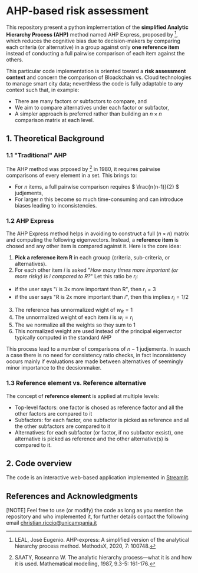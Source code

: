 # AHP-based risk assessment
This repository present a python implementation of the **simplified Analytic Hierarchy Process (AHP)** method named AHP Express, proposed by [^1], which reduces the cognitive bias due to decision-makers by comparing each criteria (or alternative) in a group against only **one reference item** instead of conducting a full pairwise comparison of each item against the others. 

This particular code implementation is oriented toward a **risk assessment context** and concern the comparison of Bloackchain vs. Cloud technologies to manage smart city data; neverthless the code is fully adaptable to any context such that, in example: 

- There are many factors or subfactors to compare, and 
- We aim to compare alternatives under each factor or subfactor,
- A simpler approach is preferred rather than building an $` n \times n `$ comparison matrix at each level.

## 1. Theoretical Background
### 1.1 "Traditional" AHP
The AHP method was prposed by [^2] in 1980, it requires pairwise comparisons of every element in a set. This brings to:
- For *n* items, a full pairwise comparison requires $` \frac{n(n-1)}{2} `$ judjements,
- For larger *n* this become so much time-consuming and can introduce biases leading to inconsistencies. 
### 1.2 AHP Express
The AHP Express method helps in avoiding to construct a full $` (n \times n) `$ matrix and computing the following eigenvectors. Instead, a **reference item** is chosed and any other item is compared against it. Here is the core idea: 
1. **Pick a reference item R** in each grouop (criteria, sub-criteria, or alternatives).
2. For each other item *i* is asked "*How many times more important (or more risky) is i compared to R?*"
  Let this ratio be $` r_{i} `$:
  - if the user says "*i* is 3x more important than R", then  $` r_{i} = 3 `$
  - if the user says "R is 2x more important than *i*", then this implies $` r_{i} = 1/2 `$
3. The reference has unnormalized wight of $` w_{R} = 1 `$
4. The unnormalized weight of each item *i* is $` w_{i} = r_{i} `$
5. The we normalize all the weights so they sum to 1
6. This normalized weight are used instead of the principal eigenvector typically computed in the standard AHP

This process lead to a number of comparisons of $` n-1 `$ judjements. In suach a case there is no need for consistency ratio checks, in fact inconsistency occurs mainly if evaluations are made between alternatives of seemingly minor importance to the decsionmaker. 


### 1.3 Reference element vs. Reference alternative 
The concept of **reference element** is applied at multiple levels: 
- Top-level factors: one factor is chosed as reference factor and all the other factors are compared to it 
- Subfactors: for each factor, one subfactor is picked as reference and all the other subfactors are compared to it
- Alternatives: for each subfactor (or factor, if no subfactor exsist), one alternative is picked as reference and the other alternative(s) is compared to it.


## 2. Code overview 
The code is an interactive web-based application implemented in [Streamlit](https://streamlit.io).




## References and Acknowledgments

[^1]: LEAL, José Eugenio. AHP-express: A simplified version of the analytical hierarchy process method. MethodsX, 2020, 7: 100748.
[^2]: SAATY, Roseanna W. The analytic hierarchy process—what it is and how it is used. Mathematical modelling, 1987, 9.3-5: 161-176.


[!NOTE]
Feel free to use (or modify) the code as long as you mention the repository and who implemented it, for further details contact the following email christian.riccio@unicampania.it
